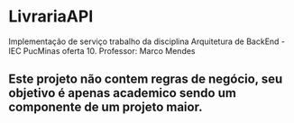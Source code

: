 # LivrariaAPI

Implementação de serviço trabalho da disciplina Arquitetura de BackEnd - IEC PucMinas oferta 10. Professor: Marco Mendes

## Este projeto não contem regras de negócio, seu objetivo é apenas academico sendo um componente de um projeto maior.
